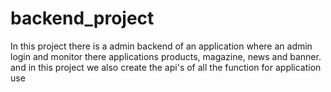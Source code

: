 # backend_project
In this project there is a admin backend of an application where an admin login and monitor there applications products, magazine, news and banner. and in this project we also create the api's of all the function for application use 

